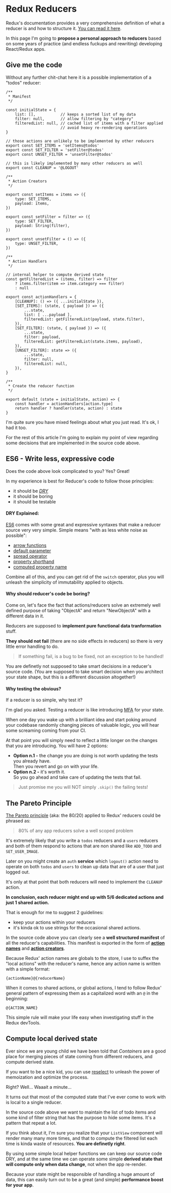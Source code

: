 # Redux Reducers

Redux's documentation provides a very comprehensive definition of what a reducer is
and how to structure it.
[You can read it here](https://redux.js.org/recipes/structuringreducers).

In this page I'm going to **propose a personal approach to reducers** based on some years
of practice (and endless fuckups and rewriting) developing React/Redux apps.

## Give me the code

Without any further chit-chat here it is a possible implementation of a "todos" reducer:

    /**
     * Manifest
     */

    const initialState = {
        list: [],           // keeps a sorted list of my data
        filter: null,       // allow filtering by "category"
        filteredList: null, // cached list of items with a filter applied
                            // avoid heavy re-rendering operations
    }

    // those actions are unlikely to be implemented by other reducers
    export const SET_ITEMS = 'setItems@todos'
    export const SET_FILTER = 'setFilter@todos'
    export const UNSET_FILTER = 'unsetFilter@todos'

    // this is likely implemented by many other reducers as well
    export const CLEANUP = '@LOGOUT'

    /**
     * Action Creators
     */

    export const setItems = items => ({
        type: SET_ITEMS,
        payload: items,
    })

    export const setFilter = filter => ({
        type: SET_FILTER,
        payload: String(filter),
    })

    export const unsetFilter = () => ({
        type: UNSET_FILTER,
    })

    /**
     * Action Handlers
     */

    // internal helper to compute derived state
    const getFilteredList = (items, filter) => filter
        ? items.filter(item => item.category === filter)
        : null

    export const actionHandlers = {
        [CLEANUP]: () => ({ ...initialState }),
        [SET_ITEMS]: (state, { payload }) => ({
            ...state,
            list: [ ...payload ],
            filteredList: getFilteredList(payload, state.filter),
        }),
        [SET_FILTER]: (state, { payload }) => ({
            ...state,
            filter: payload,
            filteredList: getFilteredList(state.items, payload),
        }),
        [UNSET_FILTER]: state => ({
            ...state,
            filter: null,
            filteredList: null,
        }),
    }

    /**
     * Create the reducer function
     */

    export default (state = initialState, action) => {
        const handler = actionHandlers[action.type]
        return handler ? handler(state, action) : state
    }

I'm quite sure you have mixed feelings about what you just read. It's ok, I had it too.

For the rest of this article I'm going to explain my point of view regarding some decisions
that are implemented in the source code above.

## ES6 - Write less, expressive code

Does the code above look complicated to you? Yes? Great!

In my experience is best for Reducer's code to follow those principles:

- it should be [_DRY_](https://en.wikipedia.org/wiki/Don%27t_repeat_yourself)
- it should be boring
- it should be testable

#### DRY Explained:

[ES6](http://es6-features.org) comes with some great and expressive syntaxes that make
a reducer source very very simple. Simple means "with as less white noise as possible":

- [arrow functions](http://es6-features.org/#ExpressionBodies)
- [default parameter](http://es6-features.org/#DefaultParameterValues)
- [spread operator](http://es6-features.org/#SpreadOperator)
- [property shorthand](http://es6-features.org/#PropertyShorthand)
- [computed property name](http://es6-features.org/#ComputedPropertyNames)

Combine all of this, and you can get rid of the `switch` operator, plus you will unleash
the simplicity of immutability applied to objects.

#### Why should reducer's code be boring?

Come on, let's face the fact that actions/reducers solve an extremely well defined
purpose of taking "ObjectA" and return "NewObjectA" with a different data in it.

Reducers are supposed to **implement pure functional data tranformation** stuff.

**They should not fail** (there are no side effects in reducers) so there is very 
little error handling to do.

> If something fail, is a bug to be fixed, not an exception to be handled!

You are definetly not supposed to take smart decisions in a reducer's source code.
(You are supposed to take smart decision when you architect your state shape, but this
is a different discussion altogether!)

#### Why testing the obvious?

If a reducer is so simple, why test it? 

I'm glad you asked. Testing a reducer is like introducing 
[MFA](https://en.wikipedia.org/wiki/Multi-factor_authentication) for your state.

When one day you wake up with a brilliant idea and start poking around your codebase
randomly changing pieces of valuable logic, you will hear some screaming coming from
your CI.

At that point you will simply need to reflect a little longer on the changes that you
are introducing. You will have 2 options:

* **Option n.1 -** the change you are doing is not worth updating the 
  tests you already have.  
  Then you revert and go on with your life.
* **Option n.2 -** it's worth it.  
  So you go ahead and take care of updating the tests that fail.

> Just promise me you will NOT simply `.skip()` the failing tests!

## The Pareto Principle

[The Pareto principle](https://en.wikipedia.org/wiki/Pareto_principle) (aka: the 80/20)
applied to Redux' reducers could be phrased as:

> 80% of any app reducers solve a well scoped problem

It's extremely likely that you write a `todos` reducers and a `users` reducers and both
of them respond to actions that are non shared like `ADD_TODO` and `SET_USER_IMAGE`.

Later on you might create an `auth` **service** which `logout()` action need to operate
on both `todos` and `users` to clean up data that are of a user that just logged out.

It's only at that point that both reducers will need to implement the `CLEANUP` action.

**In conclusion, each reducer might end up with 5/6 dedicated actions
and just 1 shared action.**

That is enough for me to suggest 2 guidelines:

- keep your actions within your reducers
- it's kinda ok to use strings for the occasional shared actions.

In the source code above you can clearly see a **well structured manifest** of all the
reducer's capabilities. This manifest is exported in the form of 
[**action names**](https://redux.js.org/basics/actions) and
[**action creators**](https://redux.js.org/basics/actions#action-creators).

Because Redux' action names are globals to the store, I use to suffex the "local actions"
with the reducer's name, hence any action name is written with a simple format:

    {actionName}@{reducerName}

When it comes to shared actions, or global actions, I tend to follow Redux' general pattern
of expressing them as a capitalized word with an `@` in the beginning:

    @{ACTION_NAME}

This simple rule will make your life easy when investigating stuff in the Redux devTools.

## Compute local derived state

Ever since we are young child we have been told that _Containers_  are a good place
for merging pieces of state coming from different reducers, and compute derived state.

If you want to be a nice kid, you can use [reselect](https://github.com/reduxjs/reselect)
to unleash the power of memoization and optimize the process.

Right? Well... Waaait a minute...

It turns out that most of the computed state that I've ever come to work with is local
to a single reducer.

In the source code above we want to maintain the list of todo items and some kind of
filter string that has the purpose to hide some items. It's a pattern that repeat a lot.

If you think about it, I'm sure you realize that your `ListView` component will render
many many more times, and that to compute the filtered list each time is kinda waste
of resources. **You are definetly right**.

By using some simple local helper functions we can keep our source code DRY, and at the
same time we can operate some simple **derived state that will compute only when
data change**, not when the app re-render.

Because your state might be responsible of handling a huge amount of data, this can easily
turn out to be a great (and simple) **performance boost for your app**.

